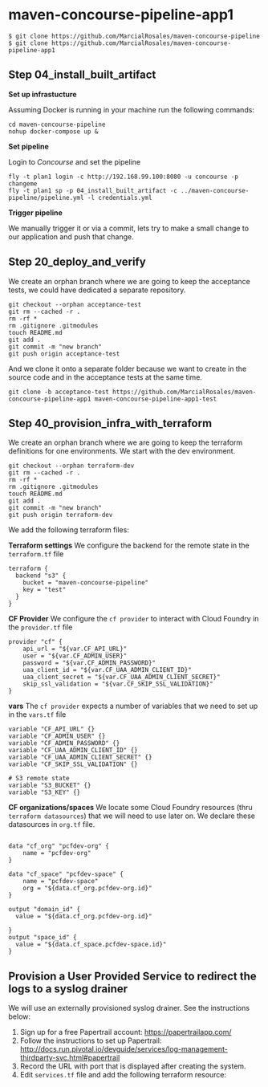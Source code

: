 # maven-concourse-pipeline-app1


```
$ git clone https://github.com/MarcialRosales/maven-concourse-pipeline
$ git clone https://github.com/MarcialRosales/maven-concourse-pipeline-app1
```



## Step 04_install_built_artifact

**Set up infrastucture**

Assuming Docker is running in your machine run the following commands:

```
cd maven-concourse-pipeline
nohup docker-compose up &
```

**Set pipeline**

Login to *Concourse* and set the pipeline
```
fly -t plan1 login -c http://192.168.99.100:8080 -u concourse -p changeme
fly -t plan1 sp -p 04_install_built_artifact -c ../maven-concourse-pipeline/pipeline.yml -l credentials.yml
```

**Trigger pipeline**

We manually trigger it or via a commit, lets try to make a small change to our application and push that change.

## Step 20_deploy_and_verify

We create an orphan branch where we are going to keep the acceptance tests, we could have dedicated a separate repository.
```
git checkout --orphan acceptance-test
git rm --cached -r .
rm -rf *
rm .gitignore .gitmodules
touch README.md
git add .
git commit -m "new branch"
git push origin acceptance-test
```

And we clone it onto a separate folder because we want to create in the source code and in the acceptance tests at the same time.

```
git clone -b acceptance-test https://github.com/MarcialRosales/maven-concourse-pipeline-app1 maven-concourse-pipeline-app1-test
```

## Step 40_provision_infra_with_terraform

We create an orphan branch where we are going to keep the terraform definitions for one environments. We start with the dev environment.

```
git checkout --orphan terraform-dev
git rm --cached -r .
rm -rf *
rm .gitignore .gitmodules
touch README.md
git add .
git commit -m "new branch"
git push origin terraform-dev
```

We add the following terraform files:

**Terraform settings** We configure the backend for the remote state in the `terraform.tf` file
```
terraform {
  backend "s3" {
    bucket = "maven-concourse-pipeline"
    key = "test"
  }
}
```

**CF Provider** We configure the `cf provider` to interact with Cloud Foundry in the `provider.tf` file
```
provider "cf" {
    api_url = "${var.CF_API_URL}"
    user = "${var.CF_ADMIN_USER}"
    password = "${var.CF_ADMIN_PASSWORD}"
    uaa_client_id = "${var.CF_UAA_ADMIN_CLIENT_ID}"
    uaa_client_secret = "${var.CF_UAA_ADMIN_CLIENT_SECRET}"
    skip_ssl_validation = "${var.CF_SKIP_SSL_VALIDATION}"
}
```

**vars** The `cf provider` expects a number of variables that we need to set up in the `vars.tf` file
```
variable "CF_API_URL" {}
variable "CF_ADMIN_USER" {}
variable "CF_ADMIN_PASSWORD" {}
variable "CF_UAA_ADMIN_CLIENT_ID" {}
variable "CF_UAA_ADMIN_CLIENT_SECRET" {}
variable "CF_SKIP_SSL_VALIDATION" {}

# S3 remote state
variable "S3_BUCKET" {}
variable "S3_KEY" {}
```
**CF organizations/spaces** We locate some Cloud Foundry resources (thru `terraform datasources`) that we will need to use later on. We declare these datasources in `org.tf` file.
```

data "cf_org" "pcfdev-org" {
    name = "pcfdev-org"
}

data "cf_space" "pcfdev-space" {
    name = "pcfdev-space"
    org = "${data.cf_org.pcfdev-org.id}"
}

output "domain_id" {
  value = "${data.cf_org.pcfdev-org.id}"

}
output "space_id" {
  value = "${data.cf_space.pcfdev-space.id}"
}

```

## Provision a User Provided Service to redirect the logs to a syslog drainer

We will use an externally provisioned syslog drainer. See the instructions below:

1. Sign up for a free Papertrail account: https://papertrailapp.com/
2. Follow the instructions to set up Papertrail: http://docs.run.pivotal.io/devguide/services/log-management-thirdparty-svc.html#papertrail
3. Record the URL with port that is displayed after creating the system.
4. Edit `services.tf` file and add the following terraform resource:
